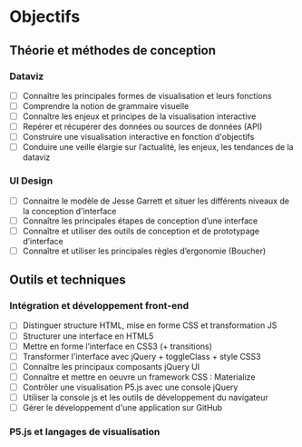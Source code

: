 # Objectifs

## Théorie et méthodes de conception

### Dataviz

- [ ] Connaître les principales formes de visualisation et leurs fonctions
- [ ] Comprendre la notion de grammaire visuelle
- [ ] Connaître les enjeux et principes de la visualisation interactive
- [ ] Repérer et récupérer des données ou sources de données (API)
- [ ] Construire une visualisation interactive en fonction d'objectifs
- [ ] Conduire une veille élargie sur l’actualité, les enjeux, les tendances de la dataviz

### UI Design

- [ ] Connaitre le modèle de Jesse Garrett et situer les différents niveaux de la conception d'interface
- [ ] Connaître les principales étapes de conception d’une interface
- [ ] Connaître et utiliser des outils de conception et de prototypage d’interface
- [ ] Connaître et utiliser les principales règles d’ergonomie (Boucher)

## Outils et techniques

### Intégration et développement front-end

- [ ] Distinguer structure HTML, mise en forme CSS et transformation JS
- [ ] Structurer une interface en HTML5
- [ ] Mettre en forme l’interface en CSS3 (+ transitions)
- [ ] Transformer l'interface avec jQuery + toggleClass + style CSS3
- [ ] Connaître les principaux composants jQuery UI
- [ ] Connaître et mettre en oeuvre un framework CSS : Materialize
- [ ] Contrôler une visualisation P5.js avec une console jQuery
- [ ] Utiliser la console js et les outils de développement du navigateur
- [ ] Gérer le développement d'une application sur GitHub

### P5.js et langages de visualisation

